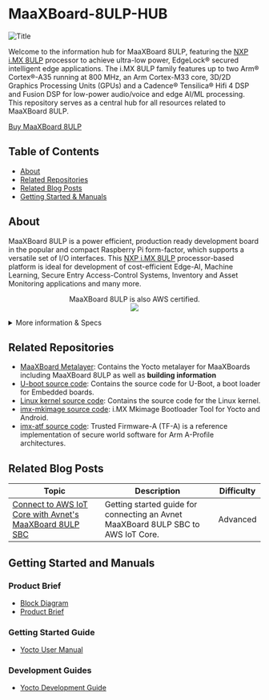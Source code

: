 # MaaXBoard-8ULP-HUB
![Title](https://github.com/MaximSaka/MaaXBoard-8ULP-HUB/assets/88205887/ec10e34a-c6c1-4711-a8af-7398a6cae067)

Welcome to the information hub for MaaXBoard 8ULP, featuring the [NXP i.MX 8ULP](https://www.nxp.com/products/processors-and-microcontrollers/arm-processors/i-mx-applications-processors/i-mx-8-applications-processors/i-mx-8ulp-applications-processor-family:i.MX8ULP) processor to achieve ultra-low power, EdgeLock® secured intelligent edge applications. The i.MX 8ULP family features up to two Arm® Cortex®-A35 running at 800 MHz, an Arm Cortex-M33 core, 3D/2D Graphics Processing Units (GPUs) and a Cadence® Tensilica® Hifi 4 DSP and Fusion DSP for low-power audio/voice and edge AI/ML processing. This repository serves as a central hub for all resources related to MaaXBoard 8ULP.

[Buy MaaXBoard 8ULP](https://www.avnet.com/wps/portal/us/products/avnet-boards/avnet-board-families/maaxboard/maaxboard-8ulp?family=&nodeClicked=f43a2eb5-ae8c-482c-924c-5932813d1add)

## Table of Contents
- [About](#about)
- [Related Repositories](#related-repositories)
- [Related Blog Posts](#related-blog-posts)
- [Getting Started & Manuals](#getting-started-and-manuals)

## About
MaaXBoard 8ULP is a power efficient, production ready development board in the popular and compact Raspberry Pi form-factor, which supports a versatile set of I/O interfaces. This [NXP i.MX 8ULP](https://www.nxp.com/products/processors-and-microcontrollers/arm-processors/i-mx-applications-processors/i-mx-8-applications-processors/i-mx-8ulp-applications-processor-family:i.MX8ULP) processor-based platform is ideal for development of cost-efficient Edge-AI, Machine Learning, Secure Entry Access-Control Systems, Inventory and Asset Monitoring applications and many more.<br />
<p align="center">
    MaaXBoard 8ULP is also AWS certified.<br />
    <img src="https://github.com/MaximSaka/MaaXBoard-8ULP-HUB/assets/88205887/a83bb35f-21bb-4511-912d-f3cdc47a9bae">
<br />
<details>
    <summary>More information & Specs</summary>

### Processing
The i.MX 8ULP device is architected with 3 separate processing domains: The application domain includes two Arm® Cortex®-A35 (800 MHz) cores plus 3D/2D GPUs for GUI-enabled Linux applications. The Real Time domain includes an Arm Cortex-M33 (216 MHz) core, plus Fusion DSP (200 MHz) core for low-power audio/voice use cases. 


### Form Factor & Interfaces
<p align="center">
    <img src="https://github.com/MaximSaka/MaaXBoard-8ULP-HUB/assets/88205887/df56f9be-9b11-4247-b49b-72be39fc498f" width="500">
</p>

MaaXBoard 8ULP is engineered as two PCBs, a small SOM (43mm x 36mm) connected via 2x100-pin connectors to a baseboard (BB) in compact Raspberry Pi form-factor, which supports a versatile set of I/O interfaces. These include Gigabit Ethernet, two USB 2.0 host interfaces, plus separate USB 2.0 device interface, MIPI DSI display and MIPI CSI camera interfaces, a Pi-HAT compatible 40-pin header, MikroE Click 16-pin header plus ADC/DAC 6-pin header.

Audio applications are supported via onboard audio codec, digital microphone and stereo headphone jack I/O. Power is sourced via a USB-C connector and is managed via NXP's PCA9460B PMIC on the SOM plus three additional voltage regulators.

A unique aspect of this board is it’s debug subsystem which supports remote USB access to three UARTs, 16bit I/O expander-based remote control and monitoring, plus integrated SWD/JTAG (or external header) debugger interface.

The back of the board has an M.2 module connector for easy addition of 801.11ac Wi-Fi and Bluetooth 5.1 wireless connectivity.
<p align="center">
    <img src="https://github.com/MaximSaka/MaaXBoard-8ULP-HUB/assets/88205887/8bf5d33d-755d-41b0-b149-216046fd1276" width="500">
</p>

### Memory & Storage

The 8ULP processor has on-chip shared RAM (768 KB), while the board is well resourced with power-efficient 32bit wide LPDDR4X DDR (2GB), Octal PSRAM (8 MB), plus eMMC 5.1 flash (32 GB) and Octal SPI NOR flash (4 MB) memory devices.

### Software & BSP
TODO:

### Accessories
Available accessory options include a [MIPI 7-inch display](https://www.avnet.com/shop/us/products/avnet-engineering-services/aes-acc-maax-disp2-3074457345648625681/), [MIPI CSI camera](https://www.arducam.com/product/arducam-5mp-mipi-camera-for-rzboard-v2l-with-renesas-rz-v2l-processor/), [MaaxBoard 8ULP SOM](https://www.avnet.com/shop/us/products/avnet-engineering-services/aes-maaxb-8ulp-som-g-3074457345648110714/) and [5V/3A USB Type C power supply](https://www.avnet.com/shop/us/products/avnet-engineering-services/aes-acc-maax-pwrul-3074457345642357173/).

[View other Avnet boards](https://www.avnet.com/wps/portal/us/products/avnet-boards/)
</details>


## Related Repositories
- [MaaXBoard Metalayer](https://github.com/Avnet/meta-maaxboard): Contains the Yocto metalayer for MaaXBoards including MaaXBoard 8ULP as well as **building information**
- [U-boot source code](https://github.com/Avnet/uboot-imx): Contains the source code for U-Boot, a boot loader for Embedded boards.
- [Linux kernel source code](https://github.com/Avnet/linux-imx): Contains the source code for the Linux kernel.
- [imx-mkimage source code](https://github.com/Avnet/imx-mkimage): i.MX Mkimage Bootloader Tool for Yocto and Android.
- [imx-atf source code](https://github.com/Avnet/imx-atf): Trusted Firmware-A (TF-A) is a reference implementation of secure world software for Arm A-Profile architectures.


## Related Blog Posts
| Topic | Description | Difficulty |
| -- | -- | -- |
| [Connect to AWS IoT Core with Avnet's MaaXBoard 8ULP SBC](https://www.hackster.io/bwilless/connect-to-aws-iot-core-with-avnet-s-maaxboard-8ulp-sbc-b84597) | Getting started guide for connecting an Avnet MaaXBoard 8ULP SBC to AWS IoT Core. | Advanced |

## Getting Started and Manuals
### Product Brief
- [Block Diagram](https://www.avnet.com/wps/wcm/connect/onesite/539f49d6-7ce2-424d-9044-225cce450cd1/P22_875_MaaXBoard_8ULP_block_diagram.pdf?MOD=AJPERES&CACHEID=ROOTWORKSPACE.Z18_NA5A1I41L0ICD0ABNDMDDG0000-539f49d6-7ce2-424d-9044-225cce450cd1-o5EV-WU)
- [Product Brief](https://www.avnet.com/wps/wcm/connect/onesite/be32218d-f853-49cf-83f8-f48f446369cc/FY23_1099_MaaXBoard_8ULP_Product_Brief_al_r3.pdf?MOD=AJPERES&CACHEID=ROOTWORKSPACE.Z18_NA5A1I41L0ICD0ABNDMDDG0000-be32218d-f853-49cf-83f8-f48f446369cc-oqFmjoC)
### Getting Started Guide
- [Yocto User Manual](https://www.avnet.com/wps/wcm/connect/onesite/07e9ad99-8969-40c1-b632-db97adf350d0/MaaXBoard-8ULP-Linux-Yocto-UserManual-V3.0.pdf?MOD=AJPERES&CACHEID=ROOTWORKSPACE.Z18_NA5A1I41L0ICD0ABNDMDDG0000-07e9ad99-8969-40c1-b632-db97adf350d0-oFe7oZb)
### Development Guides
- [Yocto Development Guide](https://www.avnet.com/wps/wcm/connect/onesite/4fa62a19-239c-40c9-aff6-8a122f993f1e/MaaXBoard-8ULP-Linux-Yocto-Development-Guide-V3.0.pdf?MOD=AJPERES&CACHEID=ROOTWORKSPACE.Z18_NA5A1I41L0ICD0ABNDMDDG0000-4fa62a19-239c-40c9-aff6-8a122f993f1e-oFe7g.T)
